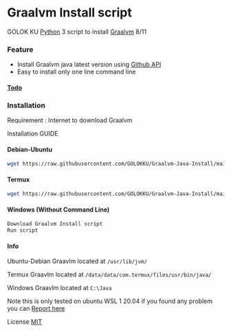 # Graalvm Install script

GOLOK KU [Python](https://www.python.org/) 3 script to install [Graalvm](https://www.graalvm.org/) 8/11

### Feature
 - Install Graalvm java latest version using [Github API](https://docs.github.com/en/free-pro-team@latest/rest)
 - Easy to install only one line command line
 
#### [Todo](https://github.com/GOLOKKU/Graalvm-Java-Install/blob/main/other/todo.md)

### Installation
Requirement : Internet to download Graalvm

Installation GUIDE
#### Debian-Ubuntu
```sh
wget https://raw.githubusercontent.com/GOLOKKU/Graalvm-Java-Install/main/install.py ; sudo python3 install.py ; source ~/.bashrc
```
#### Termux
```sh
wget https://raw.githubusercontent.com/GOLOKKU/Graalvm-Java-Install/main/install.py ; python3 install.py ; source ~/.bashrc
```
#### Windows (Without Command Line)
```sh
Download Graalvm Install script
Run script
```
#### Info 

Ubuntu-Debian
Graavlm located at `/usr/lib/jvm/`

Termux
Graavlm located at `/data/data/com.termux/files/usr/bin/java/`

Windows
Graavlm located at `C:\Java`

Note this is only tested on ubuntu WSL 1 20.04 
if you found any problem you can [Report here](https://github.com/GOLOKKU/shortcode/issues)

License [MIT](https://github.com/GOLOKKU/Graalvm-Java-Install/blob/main/LICENSE)
